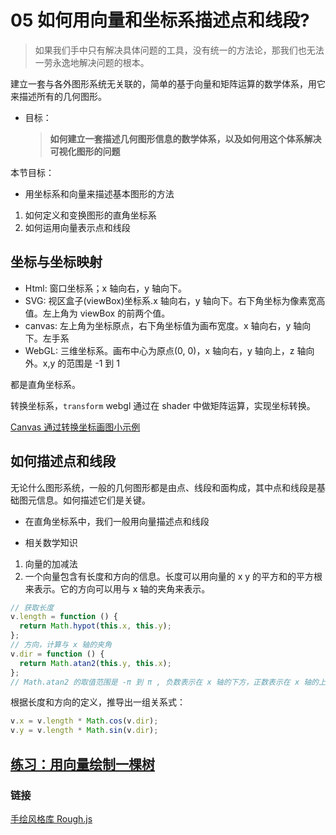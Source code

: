 # 05 如何用向量和坐标系描述点和线段?

> 如果我们手中只有解决具体问题的工具，没有统一的方法论，那我们也无法一劳永逸地解决问题的根本。

建立一套与各外图形系统无关联的，简单的基于向量和矩阵运算的数学体系，用它来描述所有的几何图形。

- 目标：
  > **如何建立一套描述几何图形信息的数学体系，以及如何用这个体系解决可视化图形的问题**

本节目标：

- 用坐标系和向量来描述基本图形的方法

1. 如何定义和变换图形的直角坐标系
2. 如何运用向量表示点和线段

## 坐标与坐标映射

- Html: 窗口坐标系；x 轴向右，y 轴向下。
- SVG: 视区盒子(viewBox)坐标系.x 轴向右，y 轴向下。右下角坐标为像素宽高值。左上角为 viewBox 的前两个值。
- canvas: 左上角为坐标原点，右下角坐标值为画布宽度。x 轴向右，y 轴向下。左手系
- WebGL: 三维坐标系。画布中心为原点(0, 0)，x 轴向右，y 轴向上，z 轴向外。x,y 的范围是 -1 到 1

都是直角坐标系。

转换坐标系，`transform`
webgl 通过在 shader 中做矩阵运算，实现坐标转换。

[Canvas 通过转换坐标画图小示例](./../practice/05.html)

## 如何描述点和线段

无论什么图形系统，一般的几何图形都是由点、线段和面构成，其中点和线段是基础图元信息。如何描述它们是关键。

- 在直角坐标系中，我们一般用向量描述点和线段

- 相关数学知识

1. 向量的加减法
2. 一个向量包含有长度和方向的信息。长度可以用向量的 x y 的平方和的平方根来表示。它的方向可以用与 x 轴的夹角来表示。

```js
// 获取长度
v.length = function () {
  return Math.hypot(this.x, this.y);
};
// 方向，计算与 x 轴的夹角
v.dir = function () {
  return Math.atan2(this.y, this.x);
};
// Math.atan2 的取值范围是 -π 到 π , 负数表示在 x 轴的下方，正数表示在 x 轴的上方。
```

根据长度和方向的定义，推导出一组关系式：

```js
v.x = v.length * Math.cos(v.dir);
v.y = v.length * Math.sin(v.dir);
```

## [练习：用向量绘制一棵树](./../practice/05.html)

### 链接

[手绘风格库 Rough.js](https://github.com/rough-stuff/rough)
